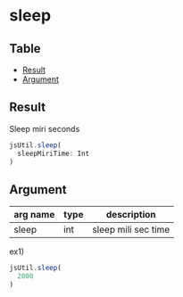 # sleep

Table
-----------------

* [Result](#result)
* [Argument](#argument)


## Result

Sleep miri seconds


```js.js
jsUtil.sleep(
  sleepMiriTime: Int
)

```

## Argument

| arg name | type | description |
| -------- | -------- | -------- |
| sleep | int | sleep mili sec time |



ex1) 

```js.js
jsUtil.sleep(
  2000
)
```


